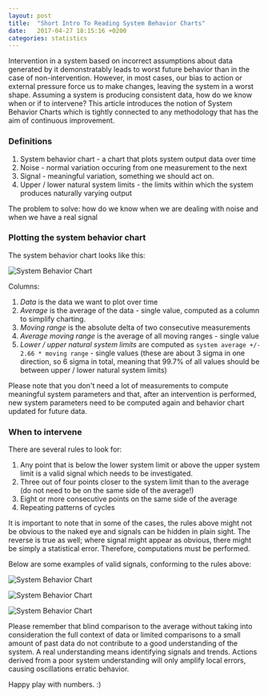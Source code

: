 ```yaml
---
layout: post
title:  "Short Intro To Reading System Behavior Charts"
date:   2017-04-27 18:15:16 +0200
categories: statistics
---
```

Intervention in a system based on incorrect assumptions about data generated by it demonstratably leads to worst future behavior than in the case of non-intervention. However, in most cases, our bias to action or external pressure force us to make changes, leaving the system in a worst shape. Assuming a system is producing consistent data, how do we know when or if to intervene? This article introduces the notion of System Behavior Charts which is tightly connected to any methodology that has the aim of continuous improvement. 

### Definitions

1. System behavior chart - a chart that plots system output data over time
2. Noise - normal variation occuring from one measurement to the next
3. Signal - meaningful variation, something we should act on.
4. Upper / lower natural system limits - the limits within which the system produces naturally varying output

The problem to solve: how do we know when we are dealing with noise and when we have a real signal

### Plotting the system behavior chart

The system behavior chart looks like this:

![System Behavior Chart]({{site.url}}/assets/sbc_1.png)

Columns:

1. *Data* is the data we want to plot over time
2. *Average* is the average of the data - single value, computed as a column to simplify charting.
3. *Moving range* is the absolute delta of two consecutive measurements
4. *Average moving range* is the average of all moving ranges - single value
5. *Lower / upper natural system limits* are computed as `system average +/- 2.66 * moving range` - single values (these are about 3 sigma in one direction, so 6 sigma in total, meaning that 99.7% of all values should be between upper / lower natural system limits)

Please note that you don't need a lot of measurements to compute meaningful system parameters and that, after an intervention is performed, new system parameters need to be computed again and behavior chart updated for future data. 

### When to intervene

There are several rules to look for:

1. Any point that is below the lower system limit or above the upper system limit is a valid signal which needs to be investigated.
2. Three out of four points closer to the system limit than to the average (do not need to be on the same side of the average!)
3. Eight or more consecutive points on the same side of the average
4. Repeating patterns of cycles

It is important to note that in some of the cases, the rules above might not be obvious to the naked eye and signals can be hidden in plain sight. The reverse is true as well; where signal might appear as obvious, there might be simply a statistical error. Therefore, computations must be performed. 

Below are some examples of valid signals, conforming to the rules above:


![System Behavior Chart]({{site.url}}/assets/sbc_2.png)

![System Behavior Chart]({{site.url}}/assets/sbc_3.png)

![System Behavior Chart]({{site.url}}/assets/sbc_4.png)


Please remember that blind comparison to the average without taking into consideration the full context of data or limited comparisons to a small amount of past data do not contribute to a good understanding of the system. A real understanding means identifying signals and trends. Actions derived from a poor system understanding will only amplify local errors, causing oscillations erratic behavior. 

Happy play with numbers. :)